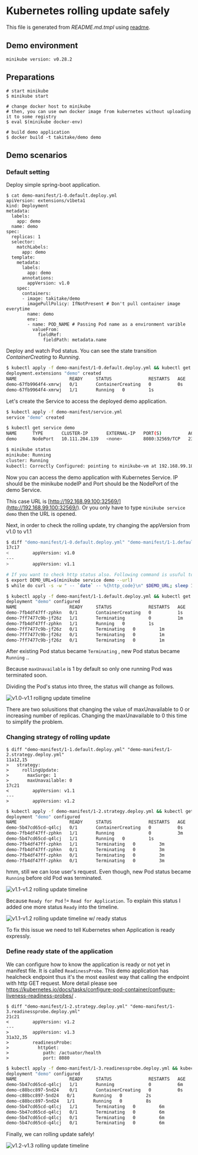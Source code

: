 Kubernetes rolling update safely
================================

This file is generated from *README.md.tmpl* using [readme](https://github.com/TakiTake/readme).

## Demo environment

```
minikube version: v0.28.2
```

## Preparations

```shell
# start minikube
$ minikube start

# change docker host to minikube
# then, you can use own docker image from kubernetes without uploading it to some registry
$ eval $(minikube docker-env)

# build demo application
$ docker build -t takitake/demo demo
```

## Demo scenarios

### Default setting

Deploy simple spring-boot application.

```
$ cat demo-manifest/1-0.default.deploy.yml
apiVersion: extensions/v1beta1
kind: Deployment
metadata:
  labels:
    app: demo
  name: demo
spec:
  replicas: 1
  selector:
    matchLabels:
      app: demo
  template:
    metadata:
      labels:
        app: demo
      annotations:
        appVersion: v1.0
    spec:
      containers:
      - image: takitake/demo
        imagePullPolicy: IfNotPresent # Don't pull container image everytime
        name: demo
        env:
        - name: POD_NAME # Passing Pod name as a environment varible
          valueFrom:
            fieldRef:
              fieldPath: metadata.name
```

Deploy and watch Pod status. You can see the state transition *ContainerCreating* to *Running*.

```sh
$ kubectl apply -f demo-manifest/1-0.default.deploy.yml && kubectl get pods -w
deployment.extensions "demo" created
NAME                    READY     STATUS              RESTARTS   AGE
demo-67fb9964f4-xmrwj   0/1       ContainerCreating   0          0s
demo-67fb9964f4-xmrwj   1/1       Running   0         1s
```

Let's create the Service to access the deployed demo application.

```sh
$ kubectl apply -f demo-manifest/service.yml
service "demo" created

$ kubectl get service demo
NAME      TYPE       CLUSTER-IP       EXTERNAL-IP   PORT(S)          AGE
demo      NodePort   10.111.204.139   <none>        8080:32569/TCP   23s

$ minikube status
minikube: Running
cluster: Running
kubectl: Correctly Configured: pointing to minikube-vm at 192.168.99.100
```

Now you can access the demo application with Kubernetes Service. IP should be the minikube nodeIP and Port should be the NodePort of the demo Service.

This case URL is [http://192.168.99.100:32569/](http://192.168.99.100:32569/). Or you only have to type `minikube service demo` then the URL is opened.

Next, in order to check the rolling update, try changing the appVersion from v1.0 to v1.1

```sh
$ diff "demo-manifest/1-0.default.deploy.yml" "demo-manifest/1-1.default.deploy.yml"
17c17
<         appVersion: v1.0
---
>         appVersion: v1.1
```

```sh
# If you want to check http status also. Following command is usuful to check the status every 1 sec.
$ export DEMO_URL=$(minikube service demo --url)
$ while do curl -s -w " -- `date` -- %{http_code}\n" $DEMO_URL; sleep 1s; done
```

```sh
$ kubectl apply -f demo-manifest/1-1.default.deploy.yml && kubectl get pods -w
deployment "demo" configured
NAME                    READY     STATUS              RESTARTS   AGE
demo-7fb4df47ff-zphkn   0/1       ContainerCreating   0          1s
demo-7ff7477c9b-jf26z   1/1       Terminating         0          1m
demo-7fb4df47ff-zphkn   1/1       Running   0         1s
demo-7ff7477c9b-jf26z   0/1       Terminating   0         1m
demo-7ff7477c9b-jf26z   0/1       Terminating   0         1m
demo-7ff7477c9b-jf26z   0/1       Terminating   0         1m
```

After existing Pod status became `Terminating` , new Pod status became `Running` ..

Because `maxUnavailable` is 1 by default so only one running Pod was terminated soon.

Dividing the Pod's status into three, the status will change as follows.

![v1.0-v1.1 rolligng update timeline](img/rolling-update-v10-v11.png)

There are two solusitions that changing the value of maxUnavailable to 0 or increasing number of replicas.
Changing the maxUnavailable to 0 this time to simplify the problem.

### Changing strategy of rolling update

```
$ diff "demo-manifest/1-1.default.deploy.yml" "demo-manifest/1-2.strategy.deploy.yml"
11a12,15
>   strategy:
>     rollingUpdate:
>       maxSurge: 1
>       maxUnavailable: 0
17c21
<         appVersion: v1.1
---
>         appVersion: v1.2
```

```sh
$ kubectl apply -f demo-manifest/1-2.strategy.deploy.yml && kubectl get pods -w
deployment "demo" configured
NAME                    READY     STATUS              RESTARTS   AGE
demo-5b47cd65cd-q4lcj   0/1       ContainerCreating   0          0s
demo-7fb4df47ff-zphkn   1/1       Running             0          3m
demo-5b47cd65cd-q4lcj   1/1       Running   0         1s
demo-7fb4df47ff-zphkn   1/1       Terminating   0         3m
demo-7fb4df47ff-zphkn   0/1       Terminating   0         3m
demo-7fb4df47ff-zphkn   0/1       Terminating   0         3m
demo-7fb4df47ff-zphkn   0/1       Terminating   0         3m
```

hmm, still we can lose user's request. Even though, new Pod status became `Running` before old Pod was terminated.

![v1.1-v1.2 rolling update timeline](img/rolling-update-v11-v12.png)

Because `Ready for Pod` != `Read for Application`. To explain this status I added one more status `Ready` into the timeline.

![v1.1-v1.2 rolling update timeline w/ ready status](img/rolling-update-v11-v12-w-ready.png)

To fix this issue we need to tell Kubernetes when Application is ready expressly.

### Define ready state of the application

We can configure how to know the application is ready or not yet in manifest file. It is called `ReadinessProbe`. This demo application has healcheck endpoint thus it's the most easilest way that calling the endpoint with http GET request. More detail please see https://kubernetes.io/docs/tasks/configure-pod-container/configure-liveness-readiness-probes/ .

```
$ diff "demo-manifest/1-2.strategy.deploy.yml" "demo-manifest/1-3.readinessprobe.deploy.yml"
21c21
<         appVersion: v1.2
---
>         appVersion: v1.3
31a32,35
>         readinessProbe:
>           httpGet:
>             path: /actuator/health
>             port: 8080
```

```sh
$ kubectl apply -f demo-manifest/1-3.readinessprobe.deploy.yml && kubectl get pods -w
deployment "demo" configured
NAME                    READY     STATUS              RESTARTS   AGE
demo-5b47cd65cd-q4lcj   1/1       Running             0          6m
demo-c88bcc897-5nd24    0/1       ContainerCreating   0          0s
demo-c88bcc897-5nd24   0/1       Running   0         2s
demo-c88bcc897-5nd24   1/1       Running   0         8s
demo-5b47cd65cd-q4lcj   1/1       Terminating   0         6m
demo-5b47cd65cd-q4lcj   0/1       Terminating   0         6m
demo-5b47cd65cd-q4lcj   0/1       Terminating   0         6m
demo-5b47cd65cd-q4lcj   0/1       Terminating   0         6m
```

Finally, we can rolling update safely!

![v1.2-v1.3 rolling update timeline](img/rolling-update-v12-v13.png)
